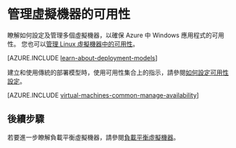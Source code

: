 <properties
    pageTitle="管理的 Windows Vm 可用性 |Microsoft Azure"
    description="瞭解如何使用多個虛擬機器，以確保 Azure 中 Windows 應用程式的可用性"
    services="virtual-machines-windows"
    documentationCenter=""
    authors="cynthn"
    manager="timlt"
    editor="tysonn"
    tags="azure-resource-manager,azure-service-management"/>

<tags
    ms.service="virtual-machines-windows"
    ms.workload="infrastructure-services"
    ms.tgt_pltfrm="vm-windows"
    ms.devlang="na"
    ms.topic="article"
    ms.date="09/27/2016"
    ms.author="cynthn"/>

# <a name="manage-the-availability-of-virtual-machines"></a>管理虛擬機器的可用性

瞭解如何設定及管理多個虛擬機器，以確保 Azure 中 Windows 應用程式的可用性。 您也可以[管理 Linux 虛擬機器中的可用性](virtual-machines-linux-manage-availability.md)。

[AZURE.INCLUDE [learn-about-deployment-models](../../includes/learn-about-deployment-models-both-include.md)]

建立和使用傳統的部署模型時，使用可用性集合上的指示，請參閱[如何設定可用性設定](virtual-machines-windows-classic-configure-availability.md)。

[AZURE.INCLUDE [virtual-machines-common-manage-availability](../../includes/virtual-machines-common-manage-availability.md)]

## <a name="next-steps"></a>後續步驟

若要進一步瞭解負載平衡虛擬機器，請參閱[負載平衡虛擬機器](virtual-machines-windows-load-balance.md)。